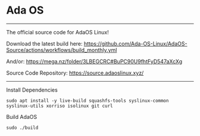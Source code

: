 # Ada OS


---
The official source code for AdaOS Linux!

Download the latest build here: https://github.com/Ada-OS-Linux/AdaOS-Source/actions/workflows/build_monthly.yml

And/or: https://mega.nz/folder/3LBEGCRC#BuPC90U9fhtFyD547aXcXg

Source Code Repository: https://source.adaoslinux.xyz/

---

Install Dependencies 
```
sudo apt install -y live-build squashfs-tools syslinux-common syslinux-utils xorriso isolinux git curl
```
Build AdaOS
```
sudo ./build
```
